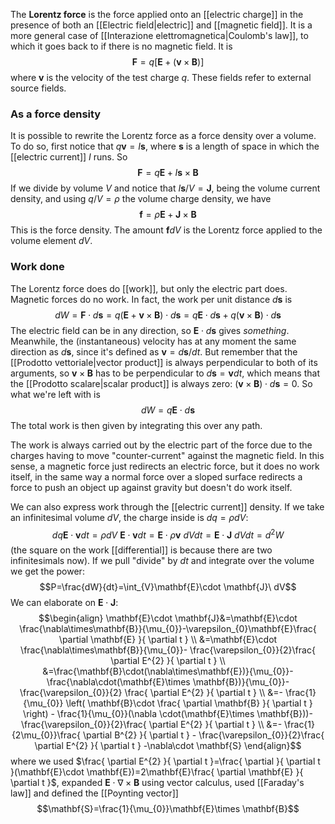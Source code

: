The **Lorentz force** is the force applied onto an [[electric charge]] in the presence of both an [[Electric field|electric]] and [[magnetic field]]. It is a more general case of [[Interazione elettromagnetica|Coulomb's law]], to which it goes back to if there is no magnetic field. It is
$$\mathbf{F}=q[\mathbf{E}+(\mathbf{v}\times \mathbf{B})]$$
where $\mathbf{v}$ is the velocity of the test charge $q$. These fields refer to external source fields.
### As a force density
It is possible to rewrite the Lorentz force as a force density over a volume. To do so, first notice that $q\mathbf{v}=I\mathbf{s}$, where $\mathbf{s}$ is a length of space in which the [[electric current]] $I$ runs. So
$$\mathbf{F}=q\mathbf{E}+I\mathbf{s}\times \mathbf{B}$$
If we divide by volume $V$ and notice that $I\mathbf{s}/V=\mathbf{J}$, being the volume current density, and using $q/V=\rho$ the volume charge density, we have
$$\mathbf{f}=\rho \mathbf{E}+\mathbf{J}\times \mathbf{B}$$
This is the force density. The amount $\mathbf{f}dV$ is the Lorentz force applied to the volume element $dV$.
### Work done
The Lorentz force does do [[work]], but only the electric part does. Magnetic forces do no work. In fact, the work per unit distance $d\mathbf{s}$ is
$$dW=\mathbf{F}\cdot d\mathbf{s}=q(\mathbf{E}+\mathbf{v}\times \mathbf{B})\cdot d\mathbf{s}=q\mathbf{E}\cdot d\mathbf{s}+q(\mathbf{v}\times \mathbf{B})\cdot d\mathbf{s}$$
The electric field can be in any direction, so $\mathbf{E}\cdot d\mathbf{s}$ gives *something*. Meanwhile, the (instantaneous) velocity has at any moment the same direction as $d\mathbf{s}$, since it's defined as $\mathbf{v}=d\mathbf{s}/dt$. But remember that the [[Prodotto vettoriale|vector product]] is always perpendicular to both of its arguments, so $\mathbf{v}\times \mathbf{B}$ has to be perpendicular to $d\mathbf{s}=\mathbf{v}dt$, which means that the [[Prodotto scalare|scalar product]] is always zero: $(\mathbf{v}\times \mathbf{B})\cdot d\mathbf{s}=0$. So what we're left with is
$$dW=q\mathbf{E}\cdot d\mathbf{s}$$
The total work is then given by integrating this over any path.

The work is always carried out by the electric part of the force due to the charges having to move "counter-current" against the magnetic field. In this sense, a magnetic force just redirects an electric force, but it does no work itself, in the same way a normal force over a sloped surface redirects a force to push an object up against gravity but doesn't do work itself.

We can also express work through the [[electric current]] density. If we take an infinitesimal volume $dV$, the charge inside is $dq=\rho dV$:
$$dq\mathbf{E}\cdot \mathbf{v}dt=\rho dV\ \mathbf{E}\cdot \mathbf{v}dt=\mathbf{E}\cdot \rho \mathbf{v}\ dVdt=\mathbf{E}\cdot \mathbf{J}\ dVdt=d^{2}W$$
(the square on the work [[differential]] is because there are two infinitesimals now). If we pull "divide" by $dt$ and integrate over the volume we get the power:
$$P=\frac{dW}{dt}=\int_{V}\mathbf{E}\cdot \mathbf{J}\ dV$$
We can elaborate on $\mathbf{E}\cdot \mathbf{J}$:
$$\begin{align}
\mathbf{E}\cdot \mathbf{J}&=\mathbf{E}\cdot \frac{\nabla\times\mathbf{B}}{\mu_{0}}-\varepsilon_{0}\mathbf{E}\frac{ \partial \mathbf{E} }{ \partial t } \\
&=\mathbf{E}\cdot \frac{\nabla\times\mathbf{B}}{\mu_{0}}- \frac{\varepsilon_{0}}{2}\frac{ \partial E^{2} }{ \partial t }  \\
&=\frac{\mathbf{B}\cdot(\nabla\times\mathbf{E})}{\mu_{0}}- \frac{\nabla\cdot(\mathbf{E}\times \mathbf{B})}{\mu_{0}}- \frac{\varepsilon_{0}}{2} \frac{ \partial E^{2} }{ \partial t }  \\
&=- \frac{1}{\mu_{0}} \left( \mathbf{B}\cdot \frac{ \partial \mathbf{B} }{ \partial t } \right) - \frac{1}{\mu_{0}}(\nabla \cdot(\mathbf{E}\times \mathbf{B}))- \frac{\varepsilon_{0}}{2}\frac{ \partial E^{2} }{ \partial t } \\
&=- \frac{1}{2\mu_{0}}\frac{ \partial B^{2} }{ \partial t } - \frac{\varepsilon_{0}}{2}\frac{ \partial E^{2} }{ \partial t } -\nabla\cdot \mathbf{S}
\end{align}$$
where we used $\frac{ \partial E^{2} }{ \partial t }=\frac{ \partial  }{ \partial t }(\mathbf{E}\cdot \mathbf{E})=2\mathbf{E}\frac{ \partial \mathbf{E} }{ \partial t }$, expanded $\mathbf{E}\cdot \nabla\times\mathbf{B}$ using vector calculus, used [[Faraday's law]] and defined the [[Poynting vector]]
$$\mathbf{S}=\frac{1}{\mu_{0}}\mathbf{E}\times \mathbf{B}$$

